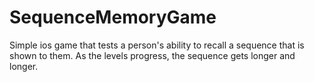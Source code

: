 # SequenceMemoryGame

Simple ios game that tests a person's ability to recall a sequence that is shown to them. As the levels progress, the sequence gets longer and longer.
